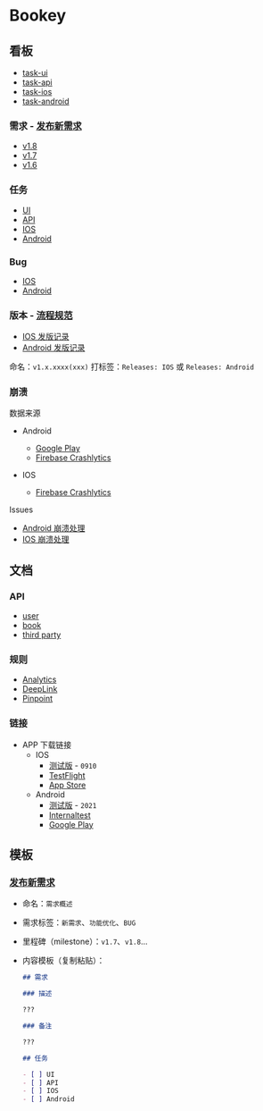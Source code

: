 # Bookey

## 看板

- [task-ui](https://github.com/orgs/bookey-dev/projects/17)
- [task-api](https://github.com/orgs/bookey-dev/projects/16)
- [task-ios](https://github.com/orgs/bookey-dev/projects/15)
- [task-android](https://github.com/orgs/bookey-dev/projects/14)

### 需求 - [发布新需求](#发布新需求)

- [v1.8](https://github.com/bookey-dev/bookey.requirement/projects/13)
- [v1.7](https://github.com/bookey-dev/bookey.requirement/projects/12)
- [v1.6](https://github.com/bookey-dev/bookey.requirement/projects/11)

### 任务

- [UI](https://github.com/bookey-dev/bookey.ui/issues)
- [API](https://github.com/bookey-dev/bookey.api/issues)
- [IOS](https://github.com/bookey-dev/bookey.ios/issues)
- [Android](https://github.com/bookey-dev/bookey.android/issues)

### Bug

- [IOS](https://github.com/bookey-dev/bookey.requirement/labels/Bug%3A%20IOS)
- [Android](https://github.com/bookey-dev/bookey.requirement/labels/Bug%3A%20Android)

### 版本 - [流程规范](docs/process-specification.md#版本发布)

- [IOS 发版记录](https://github.com/bookey-dev/bookey.requirement/labels/Releases%3A%20IOS)
- [Android 发版记录](https://github.com/bookey-dev/bookey.requirement/labels/Releases%3A%20Android)

命名：`v1.x.xxxx(xxx)`
打标签：`Releases: IOS` 或 `Releases: Android`

### 崩溃 

数据来源

- Android
  - [Google Play](https://play.google.com/console/developers/8336602248191894610/app/4971990627291724079/vitals/crashes?installedFrom=PLAY_STORE&days=30)
  - [Firebase Crashlytics](https://console.firebase.google.com/project/helpful-topic-261709/crashlytics/app/android:app.bookey/issues?state=open&time=last-thirty-days&type=crash)

- IOS
  - [Firebase Crashlytics](https://console.firebase.google.com/project/helpful-topic-261709/crashlytics/app/ios:com.idea.bookey/issues?state=open&time=last-seven-days&type=crash)

Issues

- [Android 崩溃处理](https://github.com/bookey-dev/bookey.requirement/issues/124)
- [IOS 崩溃处理](https://github.com/bookey-dev/bookey.requirement/issues/146)

## 文档

### API

- [user](https://dev.bookey.app:8081/swagger-ui.html)
- [book](https://dev.bookey.app:8082/swagger-ui.html)
- [third party](https://dev.bookey.app:8083/swagger-ui.html)

### 规则

- [Analytics](https://github.com/bookey-dev/bookey.docs/wiki/Analytics)
- [DeepLink](https://github.com/bookey-dev/bookey.docs/wiki/DeepLink)
- [Pinpoint](https://github.com/bookey-dev/bookey.docs/wiki/Pinpoint)

### 链接

- APP 下载链接
  - IOS
    - [测试版](https://www.pgyer.com/o9So) - `0910`
    - [TestFlight](https://apps.apple.com/cn/app/testflight/id899247664)
    - [App Store](https://apps.apple.com/cn/app/id1490069864)
  - Android
    - [测试版](https://www.pgyer.com/C5re) - `2021`
    - [Internaltest](https://play.google.com/apps/internaltest/4700196513230198982)
    - [Google Play](https://play.google.com/store/apps/details?id=app.bookey)

## 模板

### [发布新需求](https://github.com/bookey-dev/bookey.requirement/issues/new/choose)

- 命名：`需求概述`
- 需求标签：`新需求`、`功能优化`、`BUG`
- 里程碑（milestone）：`v1.7`、`v1.8`...
- 内容模板（复制粘贴）：

  ```md
  ## 需求

  ### 描述

  ???

  ### 备注

  ???

  ## 任务

  - [ ] UI
  - [ ] API
  - [ ] IOS
  - [ ] Android

  ```
